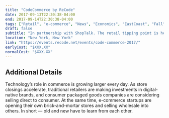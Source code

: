 ```yaml
---
title: "CodeCommerce by ReCode"
date: 2017-09-13T22:30:38-04:00
end: 2017-09-14T22:30:38-04:00
tags: ["Retail", "e-commerce", "News", "Economics", "EastCoast", "Fall"]
draft: false
subtitle: "In partnership with ShopTalk. The retail tipping point is here."
location: "New York, New York"
link: "https://events.recode.net/events/code-commerce-2017/"
earlyCost: "$XXX.XX"
normalCost: "$XXX.XX"
---
```


<!--more-->

## Additional Details

Technology’s role in commerce is growing larger every day. As store closings accelerate, traditional retailers are making investments in digital-native brands, and consumer packaged goods companies are considering selling direct to consumer. At the same time, e-commerce startups are opening their own brick-and-mortar stores and selling wholesale into others. In short — old and new have to learn from each other.
